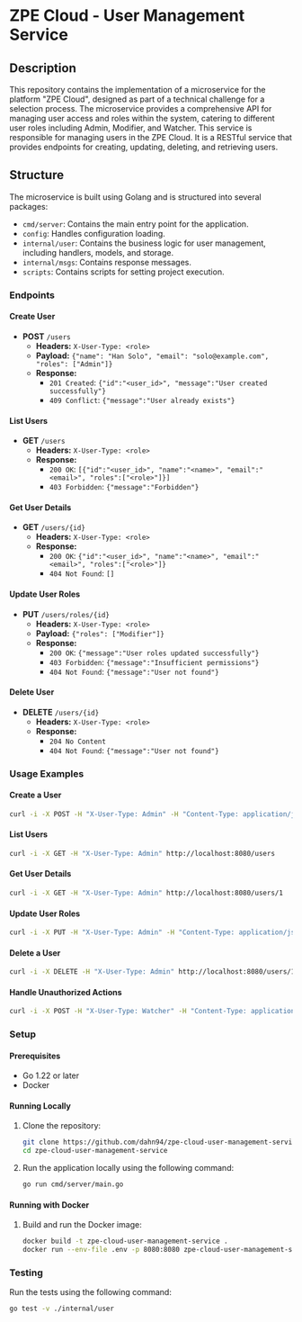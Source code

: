 # ZPE Cloud - User Management Service

## Description

This repository contains the implementation of a microservice for the platform "ZPE Cloud", designed as part of a technical challenge for a selection process. The microservice provides a comprehensive API for managing user access and roles within the system, catering to different user roles including Admin, Modifier, and Watcher. This service is responsible for managing users in the ZPE Cloud. It is a RESTful service that provides endpoints for creating, updating, deleting, and retrieving users.

## Structure

The microservice is built using Golang and is structured into several packages:

- `cmd/server`: Contains the main entry point for the application.
- `config`: Handles configuration loading.
- `internal/user`: Contains the business logic for user management, including handlers, models, and storage.
- `internal/msgs`: Contains response messages.
- `scripts`: Contains scripts for setting project execution.

### Endpoints

#### Create User
- **POST** `/users`
  - **Headers:** `X-User-Type: <role>`
  - **Payload:** `{"name": "Han Solo", "email": "solo@example.com", "roles": ["Admin"]}`
  - **Response:**
    - `201 Created`: `{"id":"<user_id>", "message":"User created successfully"}`
    - `409 Conflict`: `{"message":"User already exists"}`

#### List Users
- **GET** `/users`
  - **Headers:** `X-User-Type: <role>`
  - **Response:**
    - `200 OK`: `[{"id":"<user_id>", "name":"<name>", "email":"<email>", "roles":["<role>"]}]`
    - `403 Forbidden`: `{"message":"Forbidden"}`

#### Get User Details
- **GET** `/users/{id}`
  - **Headers:** `X-User-Type: <role>`
  - **Response:**
    - `200 OK`: `{"id":"<user_id>", "name":"<name>", "email":"<email>", "roles":["<role>"]}`
    - `404 Not Found`: `[]`

#### Update User Roles
- **PUT** `/users/roles/{id}`
  - **Headers:** `X-User-Type: <role>`
  - **Payload:** `{"roles": ["Modifier"]}`
  - **Response:**
    - `200 OK`: `{"message":"User roles updated successfully"}`
    - `403 Forbidden`: `{"message":"Insufficient permissions"}`
    - `404 Not Found`: `{"message":"User not found"}`

#### Delete User
- **DELETE** `/users/{id}`
  - **Headers:** `X-User-Type: <role>`
  - **Response:**
    - `204 No Content`
    - `404 Not Found`: `{"message":"User not found"}`

### Usage Examples

#### Create a User
```sh
curl -i -X POST -H "X-User-Type: Admin" -H "Content-Type: application/json" -d '{"name":"Han Solo","roles":["Admin"],"email":"solo@example.com"}' http://localhost:8080/users
```

#### List Users
```sh
curl -i -X GET -H "X-User-Type: Admin" http://localhost:8080/users
```

#### Get User Details
```sh
curl -i -X GET -H "X-User-Type: Admin" http://localhost:8080/users/1
```

#### Update User Roles
```sh
curl -i -X PUT -H "X-User-Type: Admin" -H "Content-Type: application/json" -d '{"roles":["Modifier"]}' http://localhost:8080/users/roles/1
```

#### Delete a User
```sh
curl -i -X DELETE -H "X-User-Type: Admin" http://localhost:8080/users/1
```

#### Handle Unauthorized Actions
```sh
curl -i -X POST -H "X-User-Type: Watcher" -H "Content-Type: application/json" -d '{"name":"Darth Vader","roles":["Admin"],"email":"vader@example.com"}' http://localhost:8080/users
```

### Setup

#### Prerequisites
- Go 1.22 or later
- Docker

#### Running Locally
1. Clone the repository:
    ```bash
    git clone https://github.com/dahn94/zpe-cloud-user-management-service.git
    cd zpe-cloud-user-management-service
    ```

2. Run the application locally using the following command:
    ```bash
    go run cmd/server/main.go
    ```

#### Running with Docker
1. Build and run the Docker image:
    ```bash
    docker build -t zpe-cloud-user-management-service .
    docker run --env-file .env -p 8080:8080 zpe-cloud-user-management-service

    ```

### Testing
Run the tests using the following command:
```bash
go test -v ./internal/user
```